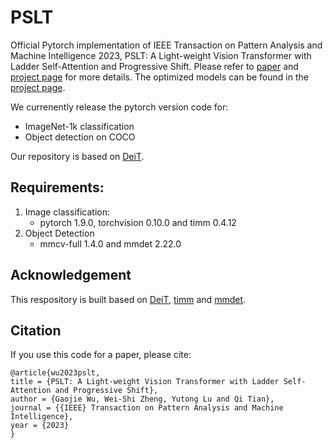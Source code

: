 # PSLT

Official Pytorch implementation of IEEE Transaction on Pattern Analysis and Machine Intelligence 2023, PSLT: A Light-weight Vision Transformer with
Ladder Self-Attention and Progressive Shift. Please refer to [paper](https://arxiv.org/abs/2304.03481) and [project page](https://isee-ai.cn/wugaojie/PSLT.html) for more details. The optimized models can be found in the [project page](https://isee-ai.cn/wugaojie/PSLT.html).

We currenently release the pytorch version code for:
- ImageNet-1k classification
- Object detection on COCO

Our repository is based on [DeiT](https://github.com/peternara/deit-Transformers).

## Requirements:
1. Image classification:
    - pytorch 1.9.0, torchvision 0.10.0 and timm 0.4.12
2. Object Detection
    - mmcv-full 1.4.0 and mmdet 2.22.0
  
## Acknowledgement
This respository is built based on [DeiT](https://github.com/peternara/deit-Transformers), [timm](https://github.com/huggingface/pytorch-image-models) and [mmdet](https://github.com/open-mmlab/mmdetection).


## Citation 
If you use this code for a paper, please cite:

```
@article{wu2023pslt,
title = {PSLT: A Light-weight Vision Transformer with Ladder Self-Attention and Progressive Shift},
author = {Gaojie Wu, Wei-Shi Zheng, Yutong Lu and Qi Tian},
journal = {{IEEE} Transaction on Pattern Analysis and Machine Intelligence},
year = {2023}
}
```
